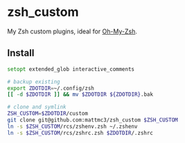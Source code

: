# zsh_custom

My Zsh custom plugins, ideal for [Oh-My-Zsh][omz].

## Install

```zsh
setopt extended_glob interactive_comments

# backup existing
export ZDOTDIR=~/.config/zsh
[[ -d $ZDOTDIR ]] && mv $ZDOTDIR ${ZDOTDIR}.bak

# clone and symlink
ZSH_CUSTOM=$ZDOTDIR/custom
git clone git@github.com:mattmc3/zsh_custom $ZSH_CUSTOM
ln -s $ZSH_CUSTOM/rcs/zshenv.zsh ~/.zshenv
ln -s $ZSH_CUSTOM/rcs/zshrc.zsh $ZDOTDIR/.zshrc
```

[omz]: https://github.com/ohmyzsh/ohmyzsh
